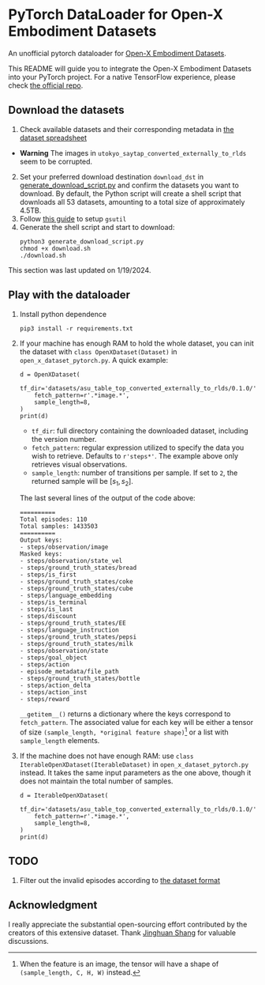 # PyTorch DataLoader for Open-X Embodiment Datasets

An unofficial pytorch dataloader for [Open-X Embodiment Datasets](https://robotics-transformer-x.github.io/).

This README will guide you to integrate the Open-X Embodiment Datasets into your PyTorch project. For a native TensorFlow experience, please check [the official repo](https://github.com/google-deepmind/open_x_embodiment).

## Download the datasets

1. Check available datasets and their corresponding metadata in [the dataset spreadsheet](https://docs.google.com/spreadsheets/d/1rPBD77tk60AEIGZrGSODwyyzs5FgCU9Uz3h-3_t2A9g/edit#gid=0)
* **Warning** The images in `utokyo_saytap_converted_externally_to_rlds` seem to be corrupted.
2. Set your preferred download destination `download_dst` in [generate_download_script.py](generate_download_script.py) and confirm the datasets you want to download. By default, the Python script will create a shell script that downloads all 53 datasets, amounting to a total size of approximately 4.5TB.
3. Follow [this guide](https://cloud.google.com/storage/docs/gsutil_install#linux) to setup `gsutil`
4. Generate the shell script and start to download:
    ```
    python3 generate_download_script.py
    chmod +x download.sh
    ./download.sh
    ```

This section was last updated on 1/19/2024.

## Play with the dataloader

1. Install python dependence
    ```
    pip3 install -r requirements.txt
    ```
2. If your machine has enough RAM to hold the whole dataset, you can init the dataset with `class OpenXDataset(Dataset)` in `open_x_dataset_pytorch.py`. A quick example:

    ```
    d = OpenXDataset(
        tf_dir='datasets/asu_table_top_converted_externally_to_rlds/0.1.0/',
        fetch_pattern=r'.*image.*',
        sample_length=8,
    )
    print(d)
    ```

    * `tf_dir`: full directory containing the downloaded dataset, including the version number.
    * `fetch_pattern`: regular expression utilized to specify the data you wish to retrieve. Defaults to `r'steps*'`. The example above only retrieves visual observations.
    * `sample_length`: number of transitions per sample. If set to `2`, the returned sample will be $[s_1, s_2]$.
    
    The last several lines of the output of the code above:
    ```
    ==========
    Total episodes: 110
    Total samples: 1433503
    ==========
    Output keys:
    - steps/observation/image
    Masked keys:
    - steps/observation/state_vel
    - steps/ground_truth_states/bread
    - steps/is_first
    - steps/ground_truth_states/coke
    - steps/ground_truth_states/cube
    - steps/language_embedding
    - steps/is_terminal
    - steps/is_last
    - steps/discount
    - steps/ground_truth_states/EE
    - steps/language_instruction
    - steps/ground_truth_states/pepsi
    - steps/ground_truth_states/milk
    - steps/observation/state
    - steps/goal_object
    - steps/action
    - episode_metadata/file_path
    - steps/ground_truth_states/bottle
    - steps/action_delta
    - steps/action_inst
    - steps/reward
    ```

    `__getitem__()` returns a dictionary where the keys correspond to `fetch_pattern`. The associated value for each key will be either a tensor of size `(sample_length, *original feature shape)`[^1] or a list with `sample_length` elements. 

3. If the machine does not have enough RAM: use `class IterableOpenXDataset(IterableDataset)` in `open_x_dataset_pytorch.py` instead. It takes the same input parameters as the one above, though it does not maintain the total number of samples.
    ```
    d = IterableOpenXDataset(
        tf_dir='datasets/asu_table_top_converted_externally_to_rlds/0.1.0/',
        fetch_pattern=r'.*image.*',
        sample_length=8,
    )
    print(d)
    ```

## TODO
1. Filter out the invalid episodes according to [the dataset format](https://github.com/google-research/rlds?tab=readme-ov-file#dataset-format)

## Acknowledgment

I really appreciate the substantial open-sourcing effort contributed by the creators of this extensive dataset.
Thank [Jinghuan Shang](https://elicassion.github.io/) for valuable discussions.

[^1]: When the feature is an image, the tensor will have a shape of `(sample_length, C, H, W)` instead.
